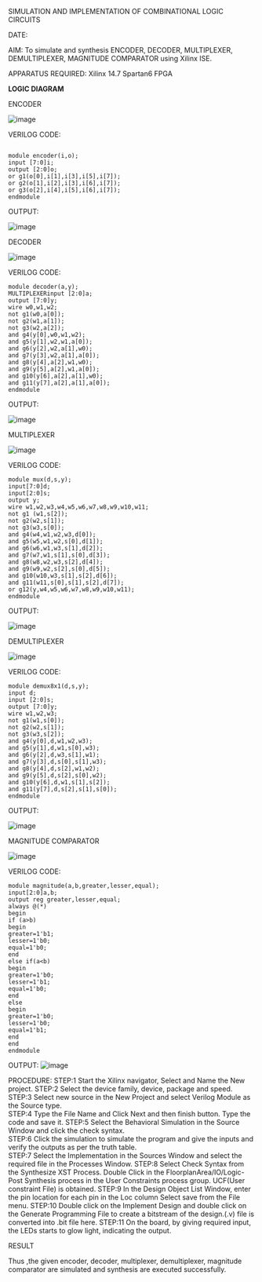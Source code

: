 SIMULATION AND IMPLEMENTATION OF  COMBINATIONAL LOGIC CIRCUITS

DATE:

AIM: 
 To simulate and synthesis ENCODER, DECODER, MULTIPLEXER, DEMULTIPLEXER, MAGNITUDE COMPARATOR using Xilinx ISE.

APPARATUS REQUIRED:
Xilinx 14.7
Spartan6 FPGA

**LOGIC DIAGRAM**

ENCODER

![image](https://github.com/navaneethans/VLSI-LAB-EXP-2/assets/6987778/3cd1f95e-7531-4cad-9154-fdd397ac439e)

VERILOG CODE:
```

module encoder(i,o);
input [7:0]i;
output [2:0]o;
or g1(o[0],i[1],i[3],i[5],i[7]);
or g2(o[1],i[2],i[3],i[6],i[7]);
or g3(o[2],i[4],i[5],i[6],i[7]);
endmodule
```

OUTPUT:

![image](https://github.com/navaneethans/VLSI-LAB-EXP-2/assets/159146834/fded71f0-50ba-40ec-811d-2612b3fc9139)


DECODER

![image](https://github.com/navaneethans/VLSI-LAB-EXP-2/assets/6987778/45a5e6cf-bbe0-4fd5-ac84-e5ad4477483b)

VERILOG CODE:

```
module decoder(a,y);
MULTIPLEXERinput [2:0]a;
output [7:0]y;
wire w0,w1,w2;
not g1(w0,a[0]);
not g2(w1,a[1]);
not g3(w2,a[2]);
and g4(y[0],w0,w1,w2);
and g5(y[1],w2,w1,a[0]);
and g6(y[2],w2,a[1],w0);
and g7(y[3],w2,a[1],a[0]);
and g8(y[4],a[2],w1,w0);
and g9(y[5],a[2],w1,a[0]);
and g10(y[6],a[2],a[1],w0);
and g11(y[7],a[2],a[1],a[0]);
endmodule
```

OUTPUT:

![image](https://github.com/navaneethans/VLSI-LAB-EXP-2/assets/159146834/c3a937c4-d0e5-4502-ba93-b0a1d510a6ad)



MULTIPLEXER

![image](https://github.com/navaneethans/VLSI-LAB-EXP-2/assets/6987778/427f75b2-8e67-44b9-ac45-a66651787436)

VERILOG CODE:
```
module mux(d,s,y);
input[7:0]d;
input[2:0]s;
output y;
wire w1,w2,w3,w4,w5,w6,w7,w8,w9,w10,w11;
not g1 (w1,s[2]);
not g2(w2,s[1]);
not g3(w3,s[0]);
and g4(w4,w1,w2,w3,d[0]);
and g5(w5,w1,w2,s[0],d[1]);
and g6(w6,w1,w3,s[1],d[2]);
and g7(w7,w1,s[1],s[0],d[3]);
and g8(w8,w2,w3,s[2],d[4]);
and g9(w9,w2,s[2],s[0],d[5]);
and g10(w10,w3,s[1],s[2],d[6]);
and g11(w11,s[0],s[1],s[2],d[7]);
or g12(y,w4,w5,w6,w7,w8,w9,w10,w11);
endmodule
```
OUTPUT:

![image](https://github.com/navaneethans/VLSI-LAB-EXP-2/assets/159146834/08ca7380-9a7e-4081-83a2-a76c6b22788e)



DEMULTIPLEXER

![image](https://github.com/navaneethans/VLSI-LAB-EXP-2/assets/6987778/1c45a7fc-08ac-4f76-87f2-c084e7150557)

VERILOG CODE:
```
module demux8x1(d,s,y);
input d;
input [2:0]s;
output [7:0]y;
wire w1,w2,w3;
not g1(w1,s[0]);
not g2(w2,s[1]);
not g3(w3,s[2]);
and g4(y[0],d,w1,w2,w3);
and g5(y[1],d,w1,s[0],w3);
and g6(y[2],d,w3,s[1],w1);
and g7(y[3],d,s[0],s[1],w3);
and g8(y[4],d,s[2],w1,w2);
and g9(y[5],d,s[2],s[0],w2);
and g10(y[6],d,w1,s[1],s[2]);
and g11(y[7],d,s[2],s[1],s[0]);
endmodule
```

OUTPUT:

![image](https://github.com/navaneethans/VLSI-LAB-EXP-2/assets/159146834/8a635270-661b-4f73-8580-96511df8dbe4)



MAGNITUDE COMPARATOR

![image](https://github.com/navaneethans/VLSI-LAB-EXP-2/assets/6987778/b2fe7a05-6bf7-4dcb-8f5d-28abbf7ea8c2)

VERILOG CODE:
```
module magnitude(a,b,greater,lesser,equal);
input[2:0]a,b;
output reg greater,lesser,equal;
always @(*)
begin
if (a>b)
begin
greater=1'b1;
lesser=1'b0;
equal=1'b0;
end
else if(a<b)
begin
greater=1'b0;
lesser=1'b1;
equal=1'b0;
end
else
begin
greater=1'b0;
lesser=1'b0;
equal=1'b1;
end
end
endmodule
```

OUTPUT:
![image](https://github.com/navaneethans/VLSI-LAB-EXP-2/assets/159146834/11c7ef7a-4aac-4542-959f-cbfbe988bfe3)


  
PROCEDURE:
STEP:1  Start  the Xilinx navigator, Select and Name the New project.
STEP:2  Select the device family, device, package and speed.       
STEP:3  Select new source in the New Project and select Verilog Module as the Source type.                       
STEP:4  Type the File Name and Click Next and then finish button. Type the code and save it.
STEP:5  Select the Behavioral Simulation in the Source Window and click the check syntax.                       
STEP:6  Click the simulation to simulate the program and  give the inputs and verify the outputs as per the truth table.               
STEP:7  Select the Implementation in the Sources Window and select the required file in the Processes Window.
STEP:8  Select Check Syntax from the Synthesize  XST Process. Double Click in the  FloorplanArea/IO/Logic-Post Synthesis process in the User Constraints process group. UCF(User constraint File) is obtained. 
STEP:9  In the Design Object List Window, enter the pin location for each pin in the Loc column Select save from the File menu.
STEP:10 Double click on the Implement Design and double click on the Generate Programming File to create a bitstream of the design.(.v) file is converted into .bit file here.
STEP:11  On the board, by giving required input, the LEDs starts to glow light, indicating the output.


RESULT

Thus ,the given encoder, decoder, multiplexer, demultiplexer, magnitude comparator are simulated and synthesis are executed successfully.


